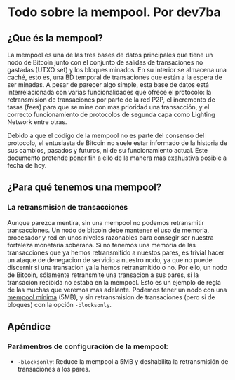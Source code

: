 # Todo sobre la mempool. Por dev7ba

## ¿Que és la mempool?

La mempool es una de las tres bases de datos principales que tiene un nodo de Bitcoin junto con el conjunto de salidas de transaciones no gastadas (UTXO set) y los bloques minados. En su interior se almacena una caché, esto es, una BD temporal de transaciones que están a la espera de ser minadas. A pesar de parecer algo simple, esta base de datos está interrelacionada con varias funcionalidades que ofrece el protocolo: la retransmision de transaciones por parte de la red P2P, el incremento de tasas (fees) para que se mine con mas prioridad una transacción, y el correcto funcionamiento de protocolos de segunda capa como Lighting Network entre otras. 

Debido a que el código de la mempool no es parte del consenso del protocolo, el entusiasta de Bitcoin no suele estar informado de la historia de sus cambios, pasados y futuros, ni de su funcionamiento actual. Este documento pretende poner fin a ello de la manera mas exahustiva posible a fecha de hoy.

## ¿Para qué tenemos una mempool?

### La retransmision de transacciones

Aunque parezca mentira, sin una mempool no podemos retransmitir transacciones. Un nodo de bitcoin debe mantener el uso de memoria, procesador y red en unos niveles razonables para consegir ser nuestra fortaleza monetaria soberana. Si no tenemos una memoria de las transacciones que ya hemos retransmitido a nuestos pares, es trivial hacer un ataque de denegacion de servicio a nuestro nodo, ya que no puede discernir si una transacion ya la hemos retransmitido o no. Por ello, un nodo de Bitcoin, sólamente retransmite una transacion a sus pares, si la transacion recibida no estaba en la mempool. Esto es un ejemplo de regla de las muchas que veremos mas adelante. Podemos tener un nodo con una [mempool mínima](https://github.com/bitcoin/bitcoin/blob/master/doc/reduce-memory.md) (5MB), y sin retransmision de transaciones (pero si de bloques) con la opción `-blocksonly`.

## Apéndice

### Parámentros de configuración de la mempool:

- `-blocksonly`: Reduce la mempool a 5MB y deshabilita la retransmisión de transaciones a los pares.



